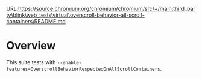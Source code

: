 URL:https://source.chromium.org/chromium/chromium/src/+/main:third_party\blink\web_tests\virtual\overscroll-behavior-all-scroll-containers\README.md
# Overview

This suite tests with `--enable-features=OverscrollBehaviorRespectedOnAllScrollContainers`.
